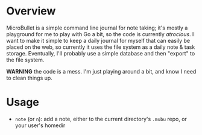 # Overview

MicroBullet is a simple command line journal for note taking; it's mostly a playground for me to play with Go a bit, so the code 
is currently *atrocious*. I want to make it simple to keep a daily journal for myself that can easily be placed on the web, so
currently it uses the file system as a daily note & task storage. Eventually, I'll probably use a simple database and then "export"
to the file system.

**WARNING** the code is a mess. I'm just playing around a bit, and know I need to clean things up.

# Usage

- `note` (or `n`): add a note, either to the current directory's `.mubu` repo, or your user's homedir
